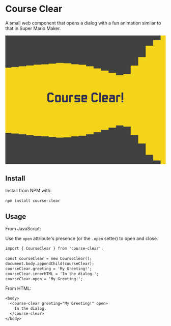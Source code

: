 # Course Clear

A small web component that opens a dialog with a fun animation similar to that in Super Mario Maker.

<img src="https://raw.githubusercontent.com/gillibrand/course-clear/refs/heads/main/screenshot.png">

## Install

Install from NPM with:

`npm install course-clear`

## Usage

From JavaScript:

Use the `open` attribute's presence (or the `.open` setter) to open and close.

```
import { CourseClear } from 'course-clear';

const courseClear = new CourseClear();
document.body.appendChild(courseClear);
courseClear.greeting = 'My Greeting!';
courseClear.innerHTML = 'In the dialog.';
courseClear.open = 'My Greeting!';
```

From HTML:

```
<body>
  <course-clear greeting="My Greeting!" open>
    In the dialog.
  </course-clear>
</body>
```
